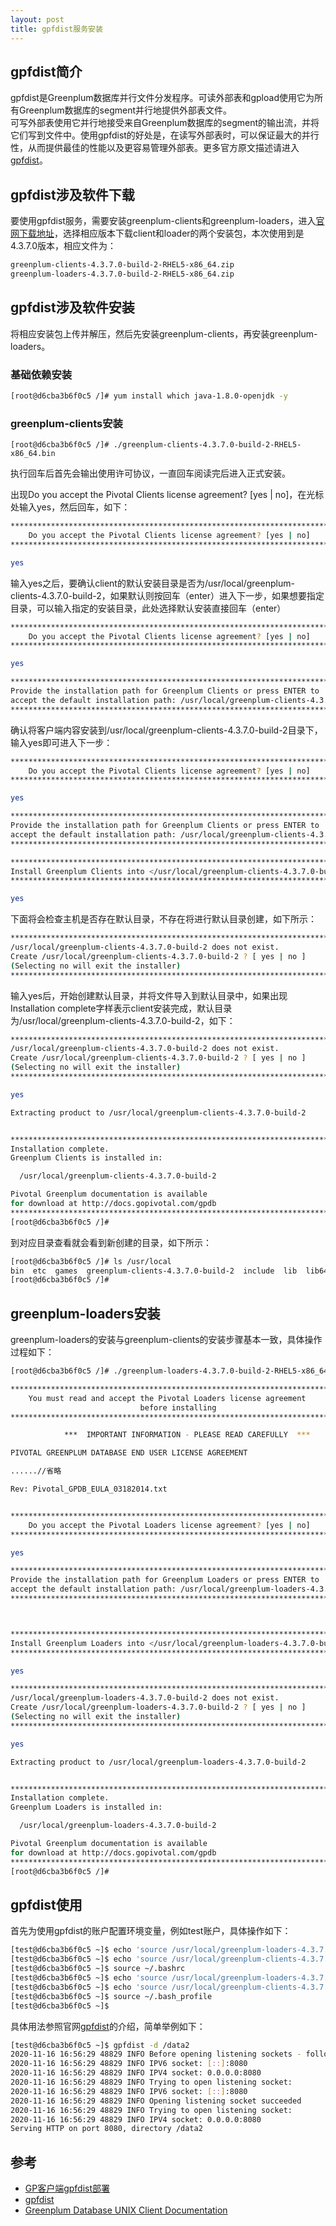 ```yaml
---
layout: post
title: gpfdist服务安装
---
```


## gpfdist简介

gpfdist是Greenplum数据库并行文件分发程序。可读外部表和gpload使用它为所有Greenplum数据库的segment并行地提供外部表文件。  
可写外部表使用它并行地接受来自Greenplum数据库的segment的输出流，并将它们写到文件中。使用gpfdist的好处是，在读写外部表时，可以保证最大的并行性，从而提供最佳的性能以及更容易管理外部表。更多官方原文描述请进入[gpfdist](https://gpdb.docs.pivotal.io/6-12/utility_guide/ref/gpfdist.html)。

## gpfdist涉及软件下载

要使用gpfdist服务，需要安装greenplum-clients和greenplum-loaders，进入[官网下载地址](https://network.pivotal.io/products/pivotal-gpdb/#/releases)，选择相应版本下载client和loader的两个安装包，本次使用到是4.3.7.0版本，相应文件为：

```bash
greenplum-clients-4.3.7.0-build-2-RHEL5-x86_64.zip
greenplum-loaders-4.3.7.0-build-2-RHEL5-x86_64.zip
```

## gpfdist涉及软件安装

将相应安装包上传并解压，然后先安装greenplum-clients，再安装greenplum-loaders。

### 基础依赖安装

```bash
[root@d6cba3b6f0c5 /]# yum install which java-1.8.0-openjdk -y
```

### greenplum-clients安装

```
[root@d6cba3b6f0c5 /]# ./greenplum-clients-4.3.7.0-build-2-RHEL5-x86_64.bin
```

执行回车后首先会输出使用许可协议，一直回车阅读完后进入正式安装。

出现Do you accept the Pivotal Clients license agreement? \[yes | no\]，在光标处输入yes，然后回车，如下：

```bash
********************************************************************************
    Do you accept the Pivotal Clients license agreement? [yes | no]
********************************************************************************

yes
```

输入yes之后，要确认client的默认安装目录是否为/usr/local/greenplum-clients-4.3.7.0-build-2，如果默认则按回车（enter）进入下一步，如果想要指定目录，可以输入指定的安装目录，此处选择默认安装直接回车（enter）

```bash
********************************************************************************
    Do you accept the Pivotal Clients license agreement? [yes | no]
********************************************************************************

yes

********************************************************************************
Provide the installation path for Greenplum Clients or press ENTER to
accept the default installation path: /usr/local/greenplum-clients-4.3.7.0-build-2
********************************************************************************


```

确认将客户端内容安装到/usr/local/greenplum-clients-4.3.7.0-build-2目录下，输入yes即可进入下一步：

```bash
********************************************************************************
    Do you accept the Pivotal Clients license agreement? [yes | no]
********************************************************************************

yes

********************************************************************************
Provide the installation path for Greenplum Clients or press ENTER to
accept the default installation path: /usr/local/greenplum-clients-4.3.7.0-build-2
********************************************************************************

********************************************************************************
Install Greenplum Clients into </usr/local/greenplum-clients-4.3.7.0-build-2>? [yes | no]
********************************************************************************

yes
```

下面将会检查主机是否存在默认目录，不存在将进行默认目录创建，如下所示：

```bash
********************************************************************************
/usr/local/greenplum-clients-4.3.7.0-build-2 does not exist.
Create /usr/local/greenplum-clients-4.3.7.0-build-2 ? [ yes | no ]
(Selecting no will exit the installer)
********************************************************************************


```

输入yes后，开始创建默认目录，并将文件导入到默认目录中，如果出现Installation complete字样表示client安装完成，默认目录为/usr/local/greenplum-clients-4.3.7.0-build-2，如下：

```bash
********************************************************************************
/usr/local/greenplum-clients-4.3.7.0-build-2 does not exist.
Create /usr/local/greenplum-clients-4.3.7.0-build-2 ? [ yes | no ]
(Selecting no will exit the installer)
********************************************************************************

yes

Extracting product to /usr/local/greenplum-clients-4.3.7.0-build-2


********************************************************************************
Installation complete.
Greenplum Clients is installed in:

  /usr/local/greenplum-clients-4.3.7.0-build-2

Pivotal Greenplum documentation is available
for download at http://docs.gopivotal.com/gpdb
********************************************************************************
[root@d6cba3b6f0c5 /]#
```

到对应目录查看就会看到新创建的目录，如下所示：  

```bash
[root@d6cba3b6f0c5 /]# ls /usr/local                                   
bin  etc  games  greenplum-clients-4.3.7.0-build-2  include  lib  lib64  libexec  sbin  share  src
[root@d6cba3b6f0c5 /]#
```

## greenplum-loaders安装

greenplum-loaders的安装与greenplum-clients的安装步骤基本一致，具体操作过程如下：

```bash
[root@d6cba3b6f0c5 /]# ./greenplum-loaders-4.3.7.0-build-2-RHEL5-x86_64.bin

********************************************************************************
    You must read and accept the Pivotal Loaders license agreement
                             before installing
********************************************************************************

            ***  IMPORTANT INFORMATION - PLEASE READ CAREFULLY  ***

PIVOTAL GREENPLUM DATABASE END USER LICENSE AGREEMENT

......//省略

Rev: Pivotal_GPDB_EULA_03182014.txt


********************************************************************************
    Do you accept the Pivotal Loaders license agreement? [yes | no]
********************************************************************************

yes

********************************************************************************
Provide the installation path for Greenplum Loaders or press ENTER to
accept the default installation path: /usr/local/greenplum-loaders-4.3.7.0-build-2
********************************************************************************



********************************************************************************
Install Greenplum Loaders into </usr/local/greenplum-loaders-4.3.7.0-build-2>? [yes | no]
********************************************************************************

yes

********************************************************************************
/usr/local/greenplum-loaders-4.3.7.0-build-2 does not exist.
Create /usr/local/greenplum-loaders-4.3.7.0-build-2 ? [ yes | no ]
(Selecting no will exit the installer)
********************************************************************************

yes

Extracting product to /usr/local/greenplum-loaders-4.3.7.0-build-2


********************************************************************************
Installation complete.
Greenplum Loaders is installed in:

  /usr/local/greenplum-loaders-4.3.7.0-build-2

Pivotal Greenplum documentation is available
for download at http://docs.gopivotal.com/gpdb
********************************************************************************
[root@d6cba3b6f0c5 /]#
```

## gpfdist使用

首先为使用gpfdist的账户配置环境变量，例如test账户，具体操作如下：

```bash
[test@d6cba3b6f0c5 ~]$ echo 'source /usr/local/greenplum-loaders-4.3.7.0-build-2/greenplum_loaders_path.sh' >> ~/.bashrc
[test@d6cba3b6f0c5 ~]$ echo 'source /usr/local/greenplum-clients-4.3.7.0-build-2/greenplum_clients_path.sh' >> ~/.bashrc
[test@d6cba3b6f0c5 ~]$ source ~/.bashrc
[test@d6cba3b6f0c5 ~]$ echo 'source /usr/local/greenplum-loaders-4.3.7.0-build-2/greenplum_loaders_path.sh' >> ~/.bash_profile
[test@d6cba3b6f0c5 ~]$ echo 'source /usr/local/greenplum-clients-4.3.7.0-build-2/greenplum_clients_path.sh' >> ~/.bash_profile
[test@d6cba3b6f0c5 ~]$ source ~/.bash_profile
[test@d6cba3b6f0c5 ~]$
```

具体用法参照官网[gpfdist](https://gpdb.docs.pivotal.io/6-12/utility_guide/ref/gpfdist.html)的介绍，简单举例如下：

```bash
[test@d6cba3b6f0c5 ~]$ gpfdist -d /data2
2020-11-16 16:56:29 48829 INFO Before opening listening sockets - following listening sockets are available:
2020-11-16 16:56:29 48829 INFO IPV6 socket: [::]:8080
2020-11-16 16:56:29 48829 INFO IPV4 socket: 0.0.0.0:8080
2020-11-16 16:56:29 48829 INFO Trying to open listening socket:
2020-11-16 16:56:29 48829 INFO IPV6 socket: [::]:8080
2020-11-16 16:56:29 48829 INFO Opening listening socket succeeded
2020-11-16 16:56:29 48829 INFO Trying to open listening socket:
2020-11-16 16:56:29 48829 INFO IPV4 socket: 0.0.0.0:8080
Serving HTTP on port 8080, directory /data2
```

## 参考

-   [GP客户端gpfdist部署](https://www.ronpris.com/820.html)
-   [gpfdist](https://gpdb.docs.pivotal.io/6-12/utility_guide/ref/gpfdist.html)
-   [Greenplum Database UNIX Client Documentation](https://gpdb.docs.pivotal.io/5280/client_tool_guides/client-docs-unix.html)
